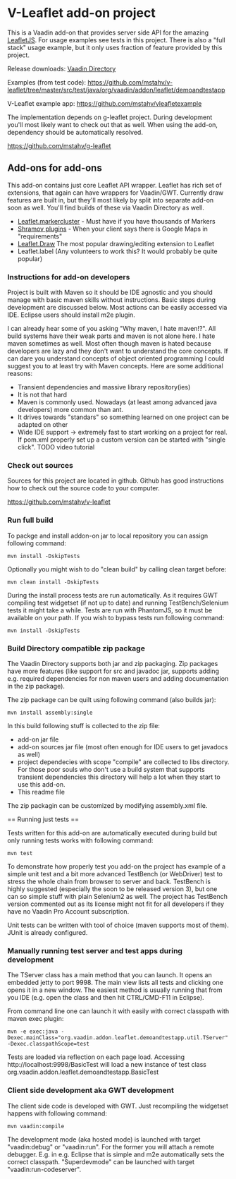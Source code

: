 # V-Leaflet add-on project

This is a Vaadin add-on that provides server side API for the amazing [LeafletJS](http://leafletjs.com). For usage examples see tests in this project. There is also a "full stack" usage example, but it only uses fraction of feature provided by this project.

Release downloads:
[Vaadin Directory](https://vaadin.com/directory/) 

Examples (from test code):
https://github.com/mstahv/v-leaflet/tree/master/src/test/java/org/vaadin/addon/leaflet/demoandtestapp

V-Leaflet example app: 
https://github.com/mstahv/vleafletexample

The implementation depends on g-leaflet project. During development you'll most likely want to check out that as well. When using the add-on, dependency should be automatically resolved.

https://github.com/mstahv/g-leaflet

## Add-ons for add-ons

This add-on contains just core Leaflet API wrapper. Leaflet has rich set of extensions, that again can have wrappers for Vaadin/GWT. Currently draw features are built in, but they'll most likely by split into separate add-on soon as well. You'll find builds of these via Vaadin Directory as well.

 * [Leaflet.markercluster](https://github.com/willtemperley/v-leaflet-markercluster-parent) - Must have if you have thousands of Markers
 * [Shramov plugins](https://github.com/mstahv/v-leaflet-shramov-parent) - When your client says there is Google Maps in "requirements"
 * [Leaflet.Draw](https://github.com/mstahv/v-leaflet-draw) The most popular drawing/editing extension to Leaflet
 * Leaflet.label (Any volunteers to work this? It would probably be quite popular)


### Instructions for add-on developers

Project is built with Maven so it should be IDE agnostic and you should manage with basic maven skills without instructions. Basic steps during development are discussed below. Most actions can be easily accessed via IDE. Eclipse users should install m2e plugin.

I can already hear some of you asking "Why maven, I hate maven!?". All build systems have their weak parts and maven is not alone here. I hate maven sometimes as well. Most often though maven is hated because developers are lazy and they don't want to understand the core concepts. If can dare you understand concepts of object oriented programming I could suggest you to at least try with Maven concepts. Here are some additional reasons:

 * Transient dependencies and massive library repository(ies)
 * It is not that hard
 * Maven is commonly used. Nowadays (at least among advanced java developers) more common than ant.
 * It drives towards "standars" so something learned on one project can be adapted on other
 * Wide IDE support -> extremely fast to start working on a project for real. If pom.xml properly set up a custom version can be started with "single click". TODO video tutorial

### Check out sources

Sources for this project are located in github. Github has good instructions how to check out the source code to your computer.

https://github.com/mstahv/v-leaflet

### Run full build

To packge and install addon-on jar to local repository you can assign following command:
```
mvn install -DskipTests
```

Optionally you might wish to do "clean build" by calling clean target before:

```
mvn clean install -DskipTests
```

During the install process tests are run automatically. As it requires GWT compiling test widgetset (if not up to date) and running TestBench/Selenium tests it might take a while. Tests are run with PhantomJS, so it must be available on your path. If you wish to bypass tests run following command:

```
mvn install -DskipTests
```

### Build Directory compatible zip package

The Vaadin Directory supports both jar and zip packaging. Zip packages have more features (like support for src and javadoc jar, supports adding e.g. required dependencies for non maven users and adding documentation in the zip package).

The zip package can be quilt using following command (also builds jar):
```
mvn install assembly:single
```

In this build following stuff is collected to the zip file:

 * add-on jar file
 * add-on sources jar file (most often enough for IDE users to get javadocs as well)
 * project dependecies with scope "compile" are collected to libs directory. For those poor souls who don't use a build system that supports transient dependencies this directory will help a lot when they start to use this add-on.
 * This readme file

The zip packagin can be customized by modifying assembly.xml file.

== Running just tests ==

Tests written for this add-on are automatically executed during build but only running tests works with following command:
```
mvn test
```

To demonstrate how properly test you add-on the project has example of a simple unit test and a bit more advanced TestBench (or WebDriver) test to stress the whole chain from browser to server and back. TestBench is highly suggested (especially the soon to be released version 3), but one can so simple stuff with plain Selenium2 as well. The project has TestBench version commented out as its license might not fit for all developers if they have no Vaadin Pro Account subscription.

Unit tests can be written with tool of choice (maven supports most of them). JUnit is already configured.

### Manually running test server and test apps during development

The TServer class has a main method that you can launch. It opens an embedded jetty to port 9998. The main view lists all tests and clicking one opens it in a new window. The easiest method is usually running that from you IDE (e.g. open the class and then hit CTRL/CMD-F11 in Eclipse). 

From command line one can launch it with easily with correct classpath with maven exec plugin:
```
mvn -e exec:java -Dexec.mainClass="org.vaadin.addon.leaflet.demoandtestapp.util.TServer" -Dexec.classpathScope=test
```

Tests are loaded via reflection on each page load. Accessing http://localhost:9998/BasicTest will load a new instance of test class org.vaadin.addon.leaflet.demoandtestapp.BasicTest

### Client side development aka GWT development

The client side code is developed with GWT. Just recompiling the widgetset happens with following command:
```
mvn vaadin:compile
```

The development mode (aka hosted mode) is launched with target "vaadin:debug" or "vaadin:run". For the former you will attach a remote debugger. E.g. in e.g. Eclipse that is simple and m2e automatically sets the correct classpath. "Superdevmode" can be launched with target "vaadin:run-codeserver".

